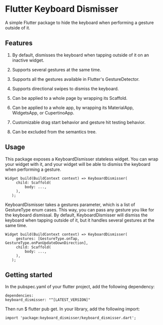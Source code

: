 # Flutter Keyboard Dismisser

A simple Flutter package to hide the keyboard when performing a gesture outside of it.

## Features

1. By default, dismisses the keyboard when tapping outside of it on an inactive widget.

2. Supports several gestures at the same time.

3. Supports all the gestures available in Flutter's GestureDetector.

4. Supports directional swipes to dismiss the keyboard.

5. Can be applied to a whole page by wrapping its Scaffold.

6. Can be applied to a whole app, by wrapping its MaterialApp, WidgetsApp, or CupertinoApp.

7. Customizable drag start behavior and gesture hit testing behavior.

8. Can be excluded from the semantics tree.

## Usage

This package exposes a KeyboardDismisser stateless widget. You can wrap your widget with it, and your widget will be able to dismiss the keyboard when performing a gesture.

   ```
   Widget build(BuildContext context) => KeyboardDismisser(
        child: Scaffold(
            body: ...,
        ),
      );
   ```

KeyboardDismisser takes a gestures parameter, which is a list of GestureType enum cases. This way, you can pass any gesture you like for the keyboard dismissal. By default, KeyboardDismisser will dismiss the keyboard when tapping outside of it, but it handles several gestures at the same time.

   ```
   Widget build(BuildContext context) => KeyboardDismisser(
        gestures: [GestureType.onTap, GestureType.onPanUpdateDownDirection],
        child: Scaffold(
            body: ...,
        ),
      );
   ```

## Getting started

In the pubspec.yaml of your flutter project, add the following dependency:

   ```
   dependencies:
  keyboard_dismisser: "^[LATEST_VERSION]"
   ```

Then run $ flutter pub get. In your library, add the following import:

   ```
   import 'package:keyboard_dismisser/keyboard_dismisser.dart';
   ```
